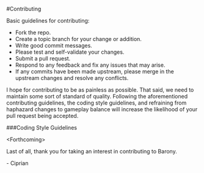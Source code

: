 #Contributing

Basic guidelines for contributing:
 * Fork the repo.
 * Create a topic branch for your change or addition.
 * Write good commit messages.
 * Please test and self-validate your changes.
 * Submit a pull request.
 * Respond to any feedback and fix any issues that may arise.
 * If any commits have been made upstream, please merge in the upstream changes and resolve any conflicts.


I hope for contributing to be as painless as possible. That said, we need to maintain some sort of standard of quality.
Following the aforementioned contributing guidelines, the coding style guidelines, and refraining from haphazard changes to gameplay balance will increase the likelihood of your pull request being accepted.


###Coding Style Guidelines

\<Forthcoming>


Last of all, thank you for taking an interest in contributing to Barony.

\- Ciprian
